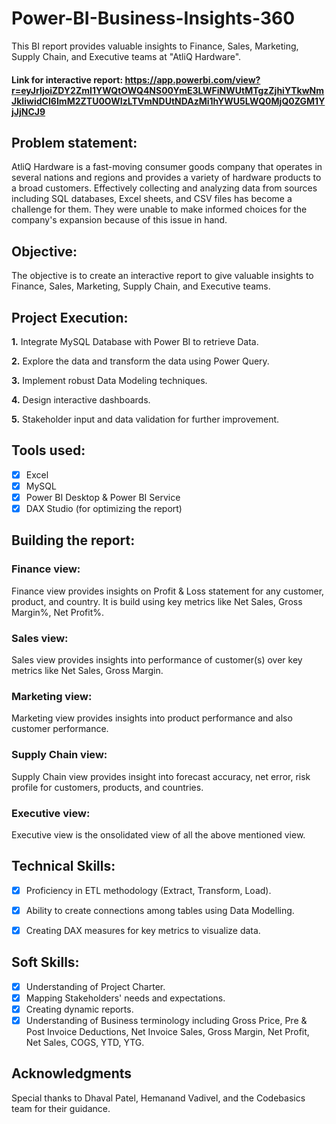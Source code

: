 # Power-BI-Business-Insights-360
This BI report provides valuable insights to Finance, Sales, Marketing, Supply Chain, and Executive teams at "AtliQ Hardware".
#### Link for interactive report: https://app.powerbi.com/view?r=eyJrIjoiZDY2ZmI1YWQtOWQ4NS00YmE3LWFiNWUtMTgzZjhiYTkwNmJkIiwidCI6ImM2ZTU0OWIzLTVmNDUtNDAzMi1hYWU5LWQ0MjQ0ZGM1YjJjNCJ9

## Problem statement: 
AtliQ Hardware is a fast-moving consumer goods company that operates in several nations and regions and provides a variety of hardware products to a broad customers. Effectively collecting and analyzing data from sources including SQL databases, Excel sheets, and CSV files has become a challenge for them. They were unable to make informed choices for the company's expansion because of this issue in hand.

## Objective: 
The objective is to create an interactive report to give valuable insights to Finance, Sales, Marketing, Supply Chain, and Executive teams.

## Project Execution:

 **1.** Integrate MySQL Database with Power BI to retrieve Data.
 
 **2.** Explore the data and transform the data using Power Query.
 
 **3.** Implement robust Data Modeling techniques.
 
 **4.** Design interactive dashboards.
 
 **5.** Stakeholder input and data validation for further improvement.

## Tools used:

- [x] Excel
- [x] MySQL
- [x] Power BI Desktop & Power BI Service
- [x] DAX Studio (for optimizing the report)

##  Building the report:

### Finance view:
Finance view provides insights on Profit & Loss statement for any customer, product, and country. It is build using key metrics like Net Sales, Gross Margin%, Net Profit%.

### Sales view:
Sales view provides insights into performance of customer(s) over key metrics like Net Sales, Gross Margin.

### Marketing view:
Marketing view provides insights into product performance and also customer performance. 

### Supply Chain view:
Supply Chain view provides insight into forecast accuracy, net error, risk profile for customers, products, and countries.

### Executive view:
Executive view is the onsolidated view of all the above mentioned view.


## Technical Skills:

- [x] Proficiency in ETL methodology (Extract, Transform, Load).
- [x] Ability to create connections among tables using Data Modelling.
- [x] Creating DAX measures for key metrics to visualize data.
      

## Soft Skills:

- [x] Understanding of Project Charter.
- [x] Mapping Stakeholders' needs and expectations.
- [x] Creating dynamic reports.
- [x] Understanding of Business terminology including Gross Price, Pre & Post Invoice Deductions, Net Invoice Sales, Gross Margin, Net Profit, Net Sales, COGS, YTD, YTG.

## Acknowledgments
Special thanks to Dhaval Patel, Hemanand Vadivel, and the Codebasics team for their guidance. 


      










      

